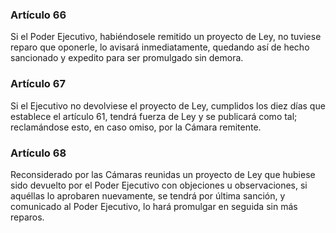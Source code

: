 ### Artículo 66 ###

Si el Poder Ejecutivo, habiéndosele remitido un proyecto de Ley, no tuviese reparo que oponerle, lo avisará inmediatamente, quedando así de hecho sancionado y expedito para ser promulgado sin demora.

### Artículo 67 ###

Si el Ejecutivo no devolviese el proyecto de Ley, cumplidos los diez días que establece el artículo 61, tendrá fuerza de Ley y se publicará como tal; reclamándose esto, en caso omiso, por la Cámara remitente.

### Artículo 68 ###

Reconsiderado por las Cámaras reunidas un proyecto de Ley que hubiese sido devuelto por el Poder Ejecutivo con objeciones u observaciones, si aquéllas lo aprobaren nuevamente, se tendrá por última sanción, y comunicado al Poder Ejecutivo, lo hará promulgar en seguida sin más reparos.
